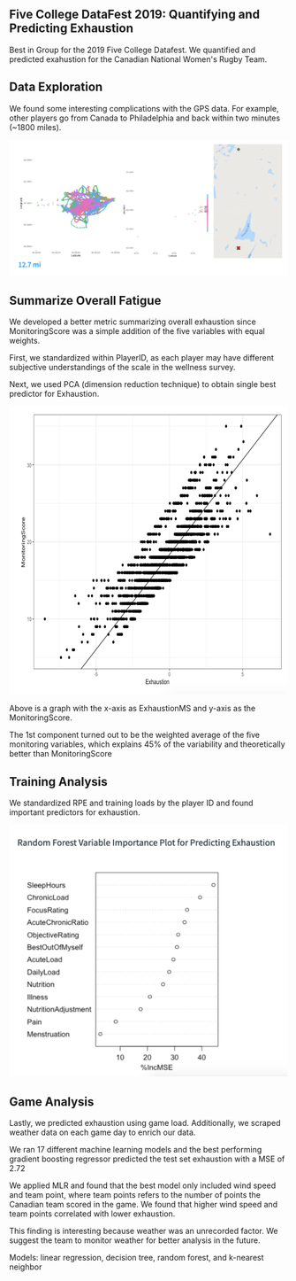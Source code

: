 ## Five College DataFest 2019: Quantifying and Predicting Exhaustion

Best in Group for the 2019 Five College Datafest. We quantified and predicted exahustion for the Canadian National Women's Rugby Team.

## Data Exploration

We found some interesting complications with the GPS data. For example, other players go from Canada to Philadelphia and back within two minutes (~1800 miles).

![Explore Data](dataexplore.png)

## Summarize Overall Fatigue

We developed a better metric summarizing overall exhaustion since MonitoringScore was a simple addition of the five variables with equal weights.

First, we standardized within PlayerID, as each player may have different subjective understandings of the scale in the wellness survey. 

Next, we used PCA (dimension reduction technique) to obtain single best predictor for Exhaustion.

![PCA](pca.png)

Above is a graph with the x-axis as ExhaustionMS and y-axis as the MonitoringScore. 

The 1st component turned out to be the weighted average of the five monitoring variables, which explains 45% of the variability and theoretically better than MonitoringScore

## Training Analysis

We standardized RPE and training loads by the player ID and found important predictors for exhaustion.

![train](training.png)

## Game Analysis

Lastly, we predicted exhaustion using game load. Additionally, we scraped weather data on each game day to enrich our data.

We ran 17 different machine learning models and the best performing gradient boosting regressor predicted the test set exhaustion with a MSE of 2.72

We applied MLR and found that the best model only included wind speed and team point, where team points refers to the number of points the Canadian team scored in the game.
We found that higher wind speed and team points correlated with lower exhaustion.

This finding is interesting because weather was an unrecorded factor. We suggest the team to monitor weather for better analysis in the future.

Models: linear regression, decision tree, random forest, and k-nearest neighbor



